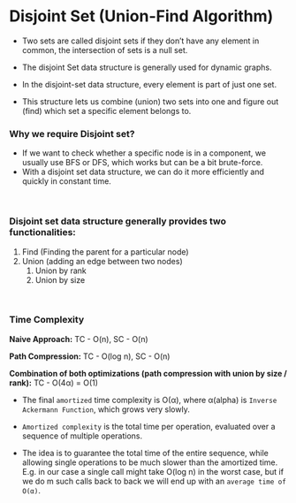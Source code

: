 # Disjoint Set (Union-Find Algorithm)

- Two sets are called disjoint sets if they don’t have any element in common, the intersection of sets is a null set.

- The disjoint Set data structure is generally used for dynamic graphs.


- In the disjoint-set data structure, every element is part of just one set.
- This structure lets us combine (union) two sets into one and figure out (find) which set a specific element belongs to.


### Why we require Disjoint set?
- If we want to check whether a specific node is in a component, we usually use BFS or DFS, which works but can be a bit brute-force.
- With a disjoint set data structure, we can do it more efficiently and quickly in constant time.

<br />

### Disjoint set data structure generally provides two functionalities:
1. Find (Finding the parent for a particular node)
2. Union (adding an edge between two nodes)
   1. Union by rank
   2. Union by size

<br />

### Time Complexity
**Naive Approach:** TC - O(n), SC - O(n)

**Path Compression:** TC - O(log n), SC - O(n)

**Combination of both optimizations (path compression with union by size / rank):** TC - O(4α) = O(1)

- The final `amortized` time complexity is O(α), where α(alpha) is `Inverse Ackermann Function`, which grows very slowly.

- `Amortized complexity` is the total time per operation, evaluated over a sequence of multiple operations.
- The idea is to guarantee the total time of the entire sequence, while allowing single operations to be much slower than the amortized time. E.g. in our case a single call might take O(log n) in the worst case, but if we do m such calls back to back we will end up with an `average time of O(α)`.
